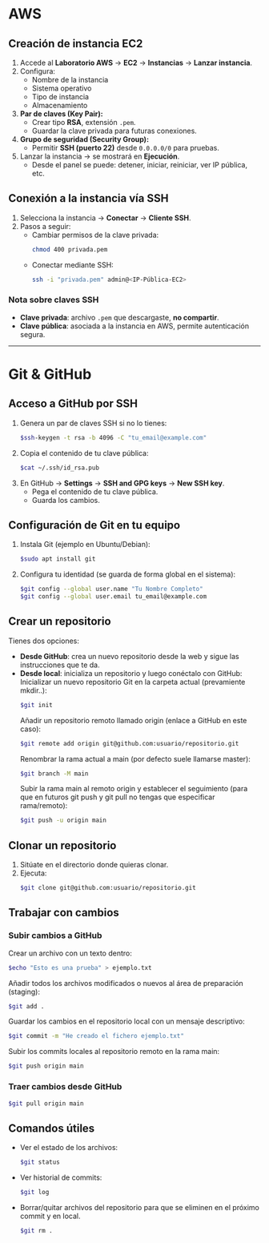 # AWS

## Creación de instancia EC2
1. Accede al **Laboratorio AWS** → **EC2** → **Instancias** → **Lanzar instancia**.
2. Configura:
   - Nombre de la instancia
   - Sistema operativo
   - Tipo de instancia
   - Almacenamiento
3. **Par de claves (Key Pair):**
   - Crear tipo **RSA**, extensión `.pem`.
   - Guardar la clave privada para futuras conexiones.
4. **Grupo de seguridad (Security Group):**
   - Permitir **SSH (puerto 22)** desde `0.0.0.0/0` para pruebas.
5. Lanzar la instancia → se mostrará en **Ejecución**.
   - Desde el panel se puede: detener, iniciar, reiniciar, ver IP pública, etc.

## Conexión a la instancia vía SSH

1. Selecciona la instancia → **Conectar** → **Cliente SSH**.
2. Pasos a seguir:
   - Cambiar permisos de la clave privada:  
     ```bash
     chmod 400 privada.pem
     ```
   - Conectar mediante SSH:  
     ```bash
     ssh -i "privada.pem" admin@<IP-Pública-EC2>
     ```

### Nota sobre claves SSH
- **Clave privada**: archivo `.pem` que descargaste, **no compartir**.
- **Clave pública**: asociada a la instancia en AWS, permite autenticación segura.


---


# Git & GitHub 

## Acceso a GitHub por SSH
1. Genera un par de claves SSH si no lo tienes:  
   ```bash
   $ssh-keygen -t rsa -b 4096 -C "tu_email@example.com"
   ```
3. Copia el contenido de tu clave pública:  
   ```bash
   $cat ~/.ssh/id_rsa.pub
   ```
5. En GitHub → **Settings** → **SSH and GPG keys** → **New SSH key**.  
   - Pega el contenido de tu clave pública.  
   - Guarda los cambios.  

## Configuración de Git en tu equipo
1. Instala Git (ejemplo en Ubuntu/Debian):  
   ```bash
   $sudo apt install git
   ```
3. Configura tu identidad (se guarda de forma global en el sistema):  
   ```bash
   $git config --global user.name "Tu Nombre Completo"
   $git config --global user.email tu_email@example.com
   ```
   
## Crear un repositorio
Tienes dos opciones:  

- **Desde GitHub**: crea un nuevo repositorio desde la web y sigue las instrucciones que te da.  
- **Desde local**: inicializa un repositorio y luego conéctalo con GitHub:  
  Inicializar un nuevo repositorio Git en la carpeta actual (prevamiente mkdir..):
  ```bash
  $git init
   ```
  Añadir un repositorio remoto llamado origin (enlace a GitHub en este caso):
  ```bash
  $git remote add origin git@github.com:usuario/repositorio.git
  ```
  Renombrar la rama actual a main (por defecto suele llamarse master):
  ```bash
  $git branch -M main
  ```
  Subir la rama main al remoto origin y establecer el seguimiento (para que en futuros git push y git pull no tengas que especificar rama/remoto):
  ```bash
  $git push -u origin main
  ```
  
## Clonar un repositorio
1. Sitúate en el directorio donde quieras clonar.  
2. Ejecuta:  
   ```bash
   $git clone git@github.com:usuario/repositorio.git
   ```

## Trabajar con cambios

### Subir cambios a GitHub
Crear un archivo con un texto dentro:
```bash   
$echo "Esto es una prueba" > ejemplo.txt
```
Añadir todos los archivos modificados o nuevos al área de preparación (staging):
```bash   
$git add .
```
Guardar los cambios en el repositorio local con un mensaje descriptivo:
```bash
$git commit -m "He creado el fichero ejemplo.txt"
```
Subir los commits locales al repositorio remoto en la rama main:
```bash
$git push origin main
```

### Traer cambios desde GitHub
```bash
$git pull origin main
```

## Comandos útiles
- Ver el estado de los archivos:  
  ```bash
  $git status
  ```
- Ver historial de commits:  
  ```bash
  $git log
  ```
- Borrar/quitar archivos del repositorio para que se eliminen en el próximo commit y en local.
    ```bash
  $git rm .
  ```

